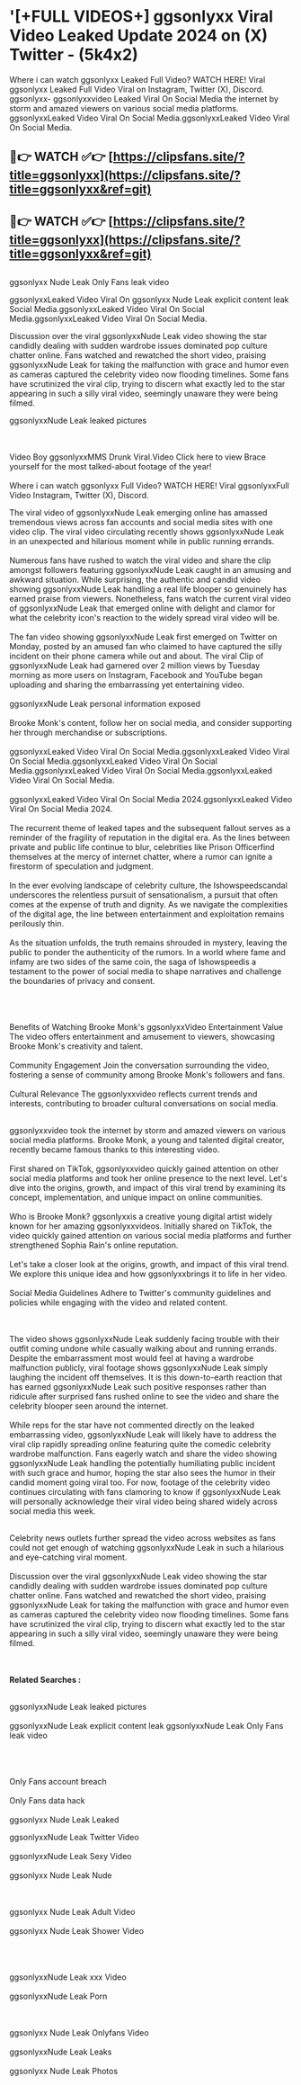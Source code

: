 #  '[+FULL VIDEOS+] ggsonlyxx Viral Video Leaked Update 2024 on (X) Twitter - (5k4x2)

Where i can watch ggsonlyxx Leaked Full Video? WATCH HERE! Viral ggsonlyxx Leaked Full Video Viral on Instagram, Twitter (X), Discord.
ggsonlyxx- ggsonlyxxvideo Leaked Viral On Social Media the internet by storm and amazed viewers on various social media platforms.
ggsonlyxxLeaked Video Viral On Social Media.ggsonlyxxLeaked Video Viral On Social Media.




## 🔴👉 WATCH ✅👉 [https://clipsfans.site/?title=ggsonlyxx](https://clipsfans.site/?title=ggsonlyxx&ref=git)


## 🔴👉 WATCH ✅👉 [https://clipsfans.site/?title=ggsonlyxx](https://clipsfans.site/?title=ggsonlyxx&ref=git)
##


ggsonlyxx Nude Leak Only Fans leak video 


ggsonlyxxLeaked Video Viral On  ggsonlyxx Nude Leak explicit content leak Social Media.ggsonlyxxLeaked Video Viral On Social Media.ggsonlyxxLeaked Video Viral On Social Media.



Discussion over the viral ggsonlyxxNude Leak video showing the star candidly dealing with sudden wardrobe issues dominated pop culture chatter online. Fans watched and rewatched the short video, praising ggsonlyxxNude Leak for taking the malfunction with grace and humor even as cameras captured the celebrity video now flooding timelines. Some fans have scrutinized the viral clip, trying to discern what exactly led to the star appearing in such a silly viral video, seemingly unaware they were being filmed.


ggsonlyxxNude Leak leaked pictures


  <br>

  <br>
Video Boy ggsonlyxxMMS Drunk Viral.Video Click here to view Brace yourself for the most talked-about footage of the year!
<br><br>
Where i can watch ggsonlyxx Full Video? WATCH HERE! Viral ggsonlyxxFull Video Instagram, Twitter (X), Discord.

The viral video of ggsonlyxxNude Leak emerging online has amassed tremendous views across fan accounts and social media sites with one video clip. The viral video circulating recently shows ggsonlyxxNude Leak in an unexpected and hilarious moment while in public running errands.
<br><br>
Numerous fans have rushed to watch the viral video and share the clip amongst followers featuring ggsonlyxxNude Leak caught in an amusing and awkward situation. While surprising, the authentic and candid video showing ggsonlyxxNude Leak handling a real life blooper so genuinely has earned praise from viewers. Nonetheless, fans watch the current viral video of ggsonlyxxNude Leak that emerged online with delight and clamor for what the celebrity icon's reaction to the widely spread viral video will be.
<br><br>
The fan video showing ggsonlyxxNude Leak first emerged on Twitter on Monday, posted by an amused fan who claimed to have captured the silly incident on their phone camera while out and about. The viral Clip of ggsonlyxxNude Leak had garnered over 2 million views by Tuesday morning as more users on Instagram, Facebook and YouTube began uploading and sharing the embarrassing yet entertaining video.
<br><br>
ggsonlyxxNude Leak personal information exposed
<br><br>
Brooke Monk's content, follow her on social media, and consider supporting her through merchandise or subscriptions.
<br><br>
ggsonlyxxLeaked Video Viral On Social Media.ggsonlyxxLeaked Video Viral On Social Media.ggsonlyxxLeaked Video Viral On Social Media.ggsonlyxxLeaked Video Viral On Social Media.ggsonlyxxLeaked Video Viral On Social Media.
<br><br>
ggsonlyxxLeaked Video Viral On Social Media 2024.ggsonlyxxLeaked Video Viral On Social Media 2024.
<br><br>
The recurrent theme of leaked tapes and the subsequent fallout serves as a reminder of the fragility of reputation in the digital era. As the lines between private and public life continue to blur, celebrities like Prison Officerfind themselves at the mercy of internet chatter, where a rumor can ignite a firestorm of speculation and judgment.
<br><br>
In the ever evolving landscape of celebrity culture, the Ishowspeedscandal underscores the relentless pursuit of sensationalism, a pursuit that often comes at the expense of truth and dignity. As we navigate the complexities of the digital age, the line between entertainment and exploitation remains perilously thin.
<br><br>
As the situation unfolds, the truth remains shrouded in mystery, leaving the public to ponder the authenticity of the rumors. In a world where fame and infamy are two sides of the same coin, the saga of Ishowspeedis a testament to the power of social media to shape narratives and challenge the boundaries of privacy and consent.
<br><br>

<br><br>
Benefits of Watching Brooke Monk's ggsonlyxxVideo Entertainment Value The video offers entertainment and amusement to viewers, showcasing Brooke Monk's creativity and talent.
<br><br>
Community Engagement Join the conversation surrounding the video, fostering a sense of community among Brooke Monk's followers and fans.
<br><br>
Cultural Relevance The ggsonlyxxvideo reflects current trends and interests, contributing to broader cultural conversations on social media.
<br><br>


ggsonlyxxvideo took the internet by storm and amazed viewers on various social media platforms. Brooke Monk, a young and talented digital creator, recently became famous thanks to this interesting video.
<br><br>
First shared on TikTok, ggsonlyxxvideo quickly gained attention on other social media platforms and took her online presence to the next level. Let's dive into the origins, growth, and impact of this viral trend by examining its concept, implementation, and unique impact on online communities.
<br><br>
Who is Brooke Monk? ggsonlyxxis a creative young digital artist widely known for her amazing ggsonlyxxvideos. Initially shared on TikTok, the video quickly gained attention on various social media platforms and further strengthened Sophia Rain's online reputation.
<br><br>
Let's take a closer look at the origins, growth, and impact of this viral trend. We explore this unique idea and how ggsonlyxxbrings it to life in her video.
<br><br>
Social Media Guidelines Adhere to Twitter's community guidelines and policies while engaging with the video and related content.


<br><br>
The video shows ggsonlyxxNude Leak suddenly facing trouble with their outfit coming undone while casually walking about and running errands. Despite the embarrassment most would feel at having a wardrobe malfunction publicly, viral footage shows ggsonlyxxNude Leak simply laughing the incident off themselves. It is this down-to-earth reaction that has earned ggsonlyxxNude Leak such positive responses rather than ridicule after surprised fans rushed online to see the video and share the celebrity blooper seen around the internet.
<br><br>
While reps for the star have not commented directly on the leaked embarrassing video, ggsonlyxxNude Leak will likely have to address the viral clip rapidly spreading online featuring quite the comedic celebrity wardrobe malfunction. Fans eagerly watch and share the video showing ggsonlyxxNude Leak handling the potentially humiliating public incident with such grace and humor, hoping the star also sees the humor in their candid moment going viral too. For now, footage of the celebrity video continues circulating with fans clamoring to know if ggsonlyxxNude Leak will personally acknowledge their viral video being shared widely across social media this week.
<br><br>

Celebrity news outlets further spread the video across websites as fans could not get enough of watching ggsonlyxxNude Leak in such a hilarious and eye-catching viral moment.
<br><br>
Discussion over the viral ggsonlyxxNude Leak video showing the star candidly dealing with sudden wardrobe issues dominated pop culture chatter online. Fans watched and rewatched the short video, praising ggsonlyxxNude Leak for taking the malfunction with grace and humor even as cameras captured the celebrity video now flooding timelines. Some fans have scrutinized the viral clip, trying to discern what exactly led to the star appearing in such a silly viral video, seemingly unaware they were being filmed.


<br><br>
<strong>Related Searches :</strong>
<br><br>

ggsonlyxxNude Leak leaked pictures
<br><br>
ggsonlyxxNude Leak explicit content leak
ggsonlyxxNude Leak Only Fans leak video
<br><br>

<br><br>
Only Fans account breach
<br><br>
Only Fans data hack
<br><br>
ggsonlyxx Nude Leak Leaked

ggsonlyxxNude Leak Twitter Video
<br><br>
ggsonlyxxNude Leak Sexy Video
<br><br>
ggsonlyxx Nude Leak Nude

<br><br>
ggsonlyxx Nude Leak Adult Video
<br><br>
ggsonlyxx Nude Leak Shower Video
<br><br>

<br><br>
ggsonlyxxNude Leak xxx Video
<br><br>
ggsonlyxxNude Leak Porn

<br><br>
ggsonlyxx Nude Leak Onlyfans Video
<br><br>
ggsonlyxxNude Leak Leaks
<br><br>
ggsonlyxx Nude Leak Photos